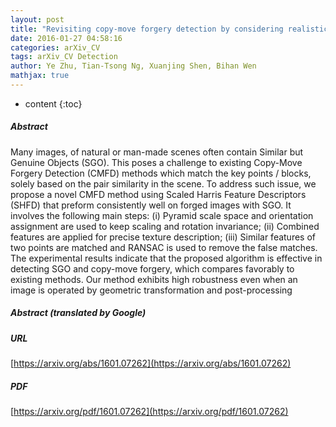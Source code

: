 ```yaml
---
layout: post
title: "Revisiting copy-move forgery detection by considering realistic image with similar but genuine objects"
date: 2016-01-27 04:58:16
categories: arXiv_CV
tags: arXiv_CV Detection
author: Ye Zhu, Tian-Tsong Ng, Xuanjing Shen, Bihan Wen
mathjax: true
---
```


* content
{:toc}

##### Abstract
Many images, of natural or man-made scenes often contain Similar but Genuine Objects (SGO). This poses a challenge to existing Copy-Move Forgery Detection (CMFD) methods which match the key points / blocks, solely based on the pair similarity in the scene. To address such issue, we propose a novel CMFD method using Scaled Harris Feature Descriptors (SHFD) that preform consistently well on forged images with SGO. It involves the following main steps: (i) Pyramid scale space and orientation assignment are used to keep scaling and rotation invariance; (ii) Combined features are applied for precise texture description; (iii) Similar features of two points are matched and RANSAC is used to remove the false matches. The experimental results indicate that the proposed algorithm is effective in detecting SGO and copy-move forgery, which compares favorably to existing methods. Our method exhibits high robustness even when an image is operated by geometric transformation and post-processing

##### Abstract (translated by Google)


##### URL
[https://arxiv.org/abs/1601.07262](https://arxiv.org/abs/1601.07262)

##### PDF
[https://arxiv.org/pdf/1601.07262](https://arxiv.org/pdf/1601.07262)

